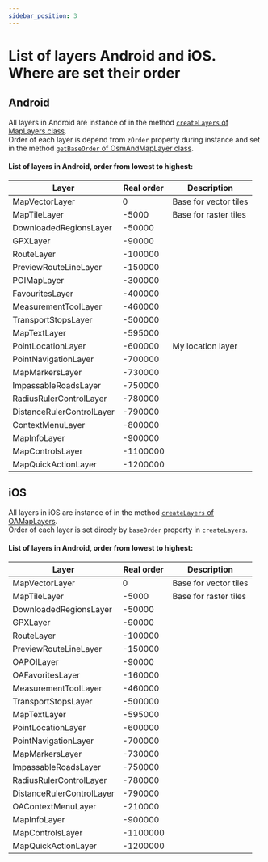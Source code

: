```yaml
---
sidebar_position: 3
---
```


# List of layers Android and iOS. Where are set their order

## Android
All layers in Android are instance of in the method [`createLayers` of MapLayers class](https://github.com/osmandapp/OsmAnd/blob/c87a2e70df7759c5116b1f133ad38065d0dc4dfa/OsmAnd/src/net/osmand/plus/views/MapLayers.java#L121).   
Order of each layer is depend from `zOrder` property during instance and set in the method [`getBaseOrder` of OsmAndMapLayer class](https://github.com/osmandapp/OsmAnd/blob/c87a2e70df7759c5116b1f133ad38065d0dc4dfa/OsmAnd/src/net/osmand/plus/views/layers/base/OsmandMapLayer.java#L95).  

#### List of layers in Android, order from lowest to highest:  
| Layer                        | Real order | Description           |
| ---------------------------- | ---------- |---------------------- |
| MapVectorLayer               | 0          | Base for vector tiles |
| MapTileLayer                 | -5000      | Base for raster tiles |
| DownloadedRegionsLayer       | -50000     |                       |
| GPXLayer                     | -90000     |                       |
| RouteLayer                   | -100000    |                       |
| PreviewRouteLineLayer        | -150000    |                       |
| POIMapLayer                  | -300000    |                       |
| FavouritesLayer              | -400000    |                       |
| MeasurementToolLayer         | -460000    |                       |
| TransportStopsLayer          | -500000    |                       |
| MapTextLayer                 | -595000    |                       |
| PointLocationLayer           | -600000    | My location layer     |
| PointNavigationLayer         | -700000    |                       |
| MapMarkersLayer              | -730000    |                       |
| ImpassableRoadsLayer         | -750000    |                       |
| RadiusRulerControlLayer      | -780000    |                       |
| DistanceRulerControlLayer    | -790000    |                       |
| ContextMenuLayer             | -800000    |                       |
| MapInfoLayer                 | -900000    |                       |
| MapControlsLayer             | -1100000   |                       |
| MapQuickActionLayer          | -1200000   |                       |


## iOS
All layers in iOS are instance of in the method [`createLayers` of OAMapLayers](https://github.com/osmandapp/OsmAnd-iOS/blob/c03cc60d4301c743573ac50dfc0026522c08a66c/Sources/Controllers/Map/Layers/OAMapLayers.mm#L36).  
Order of each layer is set direcly by `baseOrder` property in `createLayers`.  

#### List of layers in Android, order from lowest to highest:
| Layer                        | Real order | Description           |
| ---------------------------- | ---------- |---------------------- |
| MapVectorLayer               | 0          | Base for vector tiles |
| MapTileLayer                 | -5000      | Base for raster tiles |
| DownloadedRegionsLayer       | -50000     |                       |
| GPXLayer                     | -90000     |                       |
| RouteLayer                   | -100000    |                       |
| PreviewRouteLineLayer        | -150000    |                       |
| OAPOILayer                   | -90000     |                       |
| OAFavoritesLayer             | -160000    |                       |
| MeasurementToolLayer         | -460000    |                       |
| TransportStopsLayer          | -500000    |                       |
| MapTextLayer                 | -595000    |                       |
| PointLocationLayer           | -600000    |                       |
| PointNavigationLayer         | -700000    |                       |
| MapMarkersLayer              | -730000    |                       |
| ImpassableRoadsLayer         | -750000    |                       |
| RadiusRulerControlLayer      | -780000    |                       |
| DistanceRulerControlLayer    | -790000    |                       |
| OAContextMenuLayer           | -210000    |                       |
| MapInfoLayer                 | -900000    |                       |
| MapControlsLayer             | -1100000   |                       |
| MapQuickActionLayer          | -1200000   |                       |
